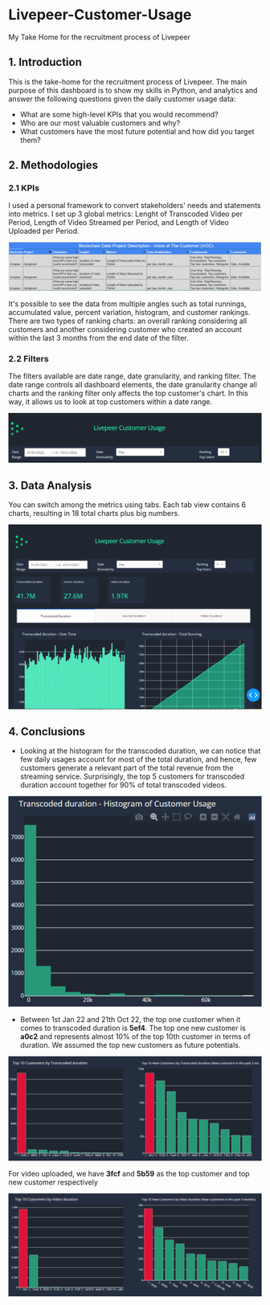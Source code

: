 # Livepeer-Customer-Usage
 My Take Home for the recruitment process of Livepeer

## 1. Introduction

This is the take-home for the recruitment process of Livepeer. The main purpose of this dashboard is to show my skills in Python, and analytics and answer the following questions 
given the daily customer usage data:

* What are some high-level KPIs that you would recommend?
* Who are our most valuable customers and why?
* What customers have the most future potential and how did you target them?

## 2. Methodologies

### 2.1 KPIs

I used a personal framework to convert stakeholders' needs and statements into metrics. I set up 3  global metrics: Lenght of Transcoded Video per Period,  Length of Video Streamed per Period, and Length of Video Uploaded per Period.

![screenshot](screenshots/voc.PNG)

It's possible to see the data from multiple angles such as total runnings, accumulated value, percent variation, histogram, and customer rankings.
There are two types of ranking charts: an overall ranking considering all customers and another considering customer who created an account within the last 3 months from the end date of the filter. 

### 2.2 Filters

The filters available are date range, date granularity, and ranking filter. The date range controls all dashboard elements, the date granularity change all charts and the ranking filter only affects the top customer's chart. In this way, it allows us to look at top customers within a date range.	

![screenshot](screenshots/filter.PNG)

## 3. Data Analysis

You can switch among the metrics using tabs. Each tab view contains 6 charts,  resulting in 18 total charts plus big numbers.

![screenshot](screenshots/dash_img.PNG)

## 4. Conclusions

* Looking at the histogram for the transcoded duration, we can notice that few daily usages account for most of the total duration, and hence, few customers generate a relevant part of the total revenue from the streaming service. Surprisingly, the top 5 customers for transcoded duration account together for 90% of total transcoded videos.

![screenshot](screenshots/hist.PNG)

* Between 1st Jan 22 and 21th Oct 22, the top one customer when it comes to transcoded duration is **5ef4**. The top one new customer is **a0c2** and represents almost 10% of the top 10th customer in terms of duration. We assumed the top new customers as future potentials.

![screenshot](screenshots/top_trans.PNG)

For video uploaded, we have **3fcf** and **5b59** as the top customer and top new customer respectively

![screenshot](screenshots/top_video.PNG)

